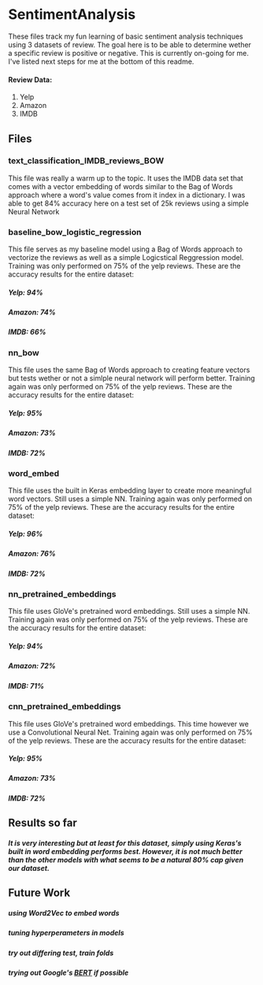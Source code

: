 # SentimentAnalysis

These files track my fun learning of basic sentiment analysis techniques using 3 datasets of review. The goal here is to be able to determine wether a specific review is positive or negative. This is currently on-going for me. I've listed next steps for me at the bottom of this readme.
#### Review Data:
1. Yelp
2. Amazon
3. IMDB

## Files
### text_classification_IMDB_reviews_BOW
This file was really a warm up to the topic. It uses the IMDB data set that comes with a vector embedding of words similar to the Bag of Words approach where
a word's value comes from it index in a dictionary. I was able to get 84% accuracy here on a test set of 25k reviews using a 
simple Neural Network

### baseline_bow_logistic_regression
This file serves as my baseline model using a Bag of Words approach to vectorize the reviews as well as a simple Logicstical Reggression model. Training was only performed on 75% of the yelp reviews. These are the accuracy results for the entire dataset: 
##### Yelp: 94%
##### Amazon: 74%
##### IMDB: 66%

### nn_bow
This file uses the same Bag of Words approach to creating feature vectors but tests wether or not a simlple neural network will perform better. Training again was only performed on 75% of the yelp reviews. These are the accuracy results for the entire dataset: 
##### Yelp: 95%
##### Amazon: 73%
##### IMDB: 72%

### word_embed
This file uses the built in Keras embedding layer to create more meaningful word vectors. Still uses a simple NN. Training again was only performed on 75% of the yelp reviews. These are the accuracy results for the entire dataset: 
##### Yelp: 96%
##### Amazon: 76%
##### IMDB: 72%

### nn_pretrained_embeddings
This file uses GloVe's pretrained word embeddings. Still uses a simple NN. Training again was only performed on 75% of the yelp reviews. These are the accuracy results for the entire dataset: 
##### Yelp: 94%
##### Amazon: 72%
##### IMDB: 71%

### cnn_pretrained_embeddings
This file uses GloVe's pretrained word embeddings. This time however we use a Convolutional Neural Net. Training again was only performed on 75% of the yelp reviews. These are the accuracy results for the entire dataset: 
##### Yelp: 95%
##### Amazon: 73%
##### IMDB: 72%

## Results so far
##### It is very interesting but at least for this dataset, simply using Keras's built in word embedding performs best. However, it is not much better than the other models with what seems to be a natural 80% cap given our dataset. 


## Future Work
##### using Word2Vec to embed words
##### tuning hyperperameters in models
##### try out differing test, train folds
##### trying out Google's [BERT](https://github.com/google-research/bert) if possible
